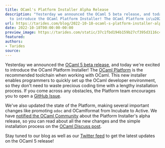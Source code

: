 ```yaml
---
title: OCaml's Platform Installer Alpha Release
description: "Yesterday we announced the OCaml 5 beta release, and today we're excited
  to introduce the OCaml Platform Installer! The OCaml Platform is\u2026"
url: https://tarides.com/blog/2022-10-18-ocaml-s-platform-installer-alpha-release
date: 2022-10-18T00:00:00-00:00
preview_image: https://tarides.com/static/37c1fbd194b159b27cf395d3116c4192/0132d/platform_installer.jpg
featured:
authors:
- Tarides
source:
---
```


<p>Yesterday we announced the <a href="https://tarides.com/blog/2022-10-17-ocaml-5-beta-release">OCaml 5 beta release</a>, and today we're excited to introduce the OCaml Platform Installer! The <a href="https://ocaml.org/docs/platform">OCaml Platform</a> is the recommended toolchain when working with OCaml. This new installer enables programmers to quickly set up the OCaml developer environment, so they don't need to waste precious coding time with a lengthy installation process. If you come across any obstacles, the Platform team encourages you to open a <a href="https://github.com/tarides/ocaml-platform-installer/issues">GitHub Issue</a>.</p>
<p>We've also updated the state of the Platform, making several important changes like promoting <code>odoc</code> and OCamlformat from Incubate to Active. We have <a href="https://discuss.ocaml.org/t/ann-ocaml-platform-installer-alpha-release/10652">notified the OCaml Community</a> about the Platform Installer's alpha release, so you can read about all the new changes and the simple installation process on the <a href="https://discuss.ocaml.org/t/ann-ocaml-platform-installer-alpha-release/10652">OCaml Discuss post</a>.</p>
<p>Stay tuned to our blog as well as our <a href="https://twitter.com/tarides_ - [1 Client error: Number of redirects hit maximum amount]">Twitter feed</a> to get the latest updates on the OCaml 5 release!</p>
